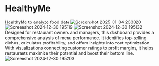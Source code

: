 # HealthyMe
HealthyMe to analyze food data
![Screenshot 2025-01-04 233020](https://github.com/user-attachments/assets/1fa0f7a0-a4bd-40cd-85e4-2635dd70cea7)
![Screenshot 2024-12-30 195119](https://github.com/user-attachments/assets/62499c7d-2a34-4b78-81f9-92be5bf1de7e)
![Screenshot 2024-12-30 195132](https://github.com/user-attachments/assets/08dcae4d-31d0-46f9-b9e2-5dbcbb18b8db)
Designed for restaurant owners and managers, this dashboard provides a comprehensive analysis of menu performance. It identifies top-selling dishes, calculates profitability, and offers insights into cost optimization. With visualizations connecting customer ratings to profit margins, it helps restaurants maximize their potential and boost their bottom line.
![Screenshot 2024-12-30 195203](https://github.com/user-attachments/assets/d0b2b651-36b3-4c16-b5b1-a042bbf790e2)

